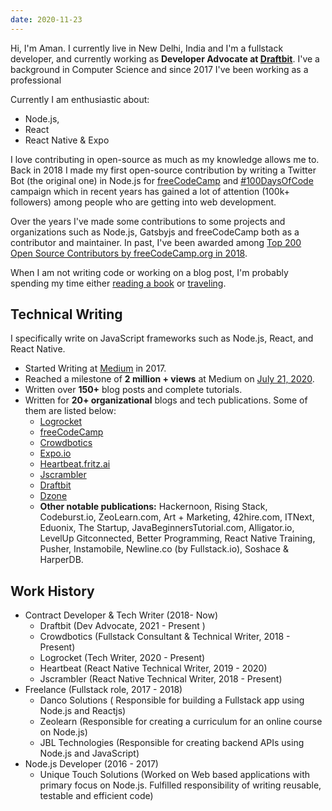 ```yaml
---
date: 2020-11-23
---
```


Hi, I'm Aman. I currently live in New Delhi, India and I'm a fullstack developer, and currently working as **Developer Advocate at [Draftbit](http://draftbit.com/)**. I've a background in Computer Science and since 2017 I've been working as a professional

Currently I am enthusiastic about:

- Node.js,
- React
- React Native & Expo

I love contributing in open-source as much as my knowledge allows me to. Back in 2018 I made my first open-source contribution by writing a Twitter Bot (the original one) in Node.js for [freeCodeCamp](https://github.com/freeCodeCamp/100DaysOfCode-twitter-bot) and [#100DaysOfCode](https://twitter.com/_100Daysofcode) campaign which in recent years has gained a lot of attention (100k+ followers) among people who are getting into web development.

Over the years I've made some contributions to some projects and organizations such as Node.js, Gatsbyjs and freeCodeCamp both as a contributor and maintainer. In past, I've been awarded among [Top 200 Open Source Contributors by freeCodeCamp.org in 2018](https://www.freecodecamp.org/news/announcing-our-freecodecamp-2018-top-contributor-award-winners-861da08a77e1/).

When I am not writing code or working on a blog post, I'm probably spending my time either [reading a book](https://www.goodreads.com/author/show/17657541.Aman_Mittal) or [traveling](https://www.goodreads.com/author/show/17657541.Aman_Mittal).

## Technical Writing

I specifically write on JavaScript frameworks such as Node.js, React, and React Native.

- Started Writing at [Medium](https://medium.com/@amanhimself) in 2017.
- Reached a milestone of **2 million + views** at Medium on [July 21, 2020](https://twitter.com/amanhimself/status/1285554115464982528).
- Written over **150+** blog posts and complete tutorials.
- Written for **20+ organizational** blogs and tech publications. Some of them are listed below:
  - [Logrocket](https://blog.logrocket.com/author/amanmittal/)
  - [freeCodeCamp](https://www.freecodecamp.org/news/author/amanhimself/)
  - [Crowdbotics](https://blog.crowdbotics.com/author/amanhimself/)
  - [Expo.io](https://blog.expo.io/@amanhimself)
  - [Heartbeat.fritz.ai](https://heartbeat.fritz.ai/@amanhimself)
  - [Jscrambler](https://blog.jscrambler.com/author/aman-mittal)
  - [Draftbit](https://community.draftbit.com/u/amanhimself/activity/topics)
  - [Dzone](https://dzone.com/users/4503532/amanhimself.html)
  - **Other notable publications:** Hackernoon, Rising Stack, Codeburst.io, ZeoLearn.com, Art + Marketing, 42hire.com, ITNext, Eduonix, The Startup, JavaBeginnersTutorial.com, Alligator.io, LevelUp Gitconnected, Better Programming, React Native Training, Pusher, Instamobile, Newline.co (by Fullstack.io), Soshace & HarperDB.

## Work History

- Contract Developer & Tech Writer (2018- Now)
  - Draftbit (Dev Advocate, 2021 - Present )
  - Crowdbotics (Fullstack Consultant & Technical Writer, 2018 - Present)
  - Logrocket (Tech Writer, 2020 - Present)
  - Heartbeat (React Native Technical Writer, 2019 - 2020)
  - Jscrambler (React Native Technical Writer, 2018 - Present)
- Freelance (Fullstack role, 2017 - 2018)
  - Danco Solutions ( Responsible for building a Fullstack app using Node.js and Reactjs)
  - Zeolearn (Responsible for creating a curriculum for an online course on Node.js)
  - JBL Technologies (Responsible for creating backend APIs using Node.js and JavaScript)
- Node.js Developer (2016 - 2017)
  - Unique Touch Solutions (Worked on Web based applications with primary focus on Node.js. Fulfilled responsibility of writing reusable, testable and efficient code)
